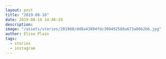 ```yaml
---
layout: post
title: "2019-08-16"
date: 2019-08-16 14:46:19
description: 
image: "/assets/stories/201908/dd8a43894fdc309492588a673a00b2b6.jpg"
author: Elise Plain
tags: 
  - stories
  - instagram
---
```



<p></p>
